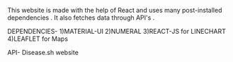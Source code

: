 This website is made with the help of React and uses many post-installed dependencies . It also fetches data through API's .

DEPENDENCIES-
1)MATERIAL-UI
2)NUMERAL
3)REACT-JS for LINECHART
4)LEAFLET for Maps

API- Disease.sh website 
